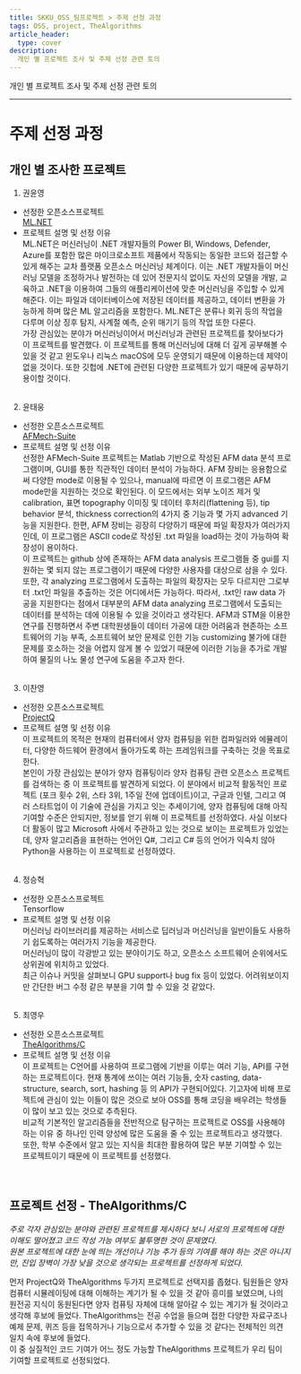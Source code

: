 ```yaml
---
title: SKKU_OSS_팀프로젝트 > 주제 선정 과정
tags: OSS, project, TheAlgorithms
article_header:
  type: cover
description:
  개인 별 프로젝트 조사 및 주제 선정 관련 토의
---
```


개인 별 프로젝트 조사 및 주제 선정 관련 토의

---
# 주제 선정 과정

## 개인 별 조사한 프로젝트
1. 권윤영
* 선정한 오픈소스프로젝트<br>
[ML.NET](https://github.com/dotnet/machinelearning)
* 프로젝트 설명 및 선정 이유<br>
ML.NET은 머신러닝이 .NET 개발자들의 Power BI, Windows, Defender, Azure를 포함한 많은 마이크로소프트 제품에서 작동되는 동일한 코드와 접근할 수 있게 해주는 교차 플랫폼 오픈소스 머신러닝 체계이다. 이는 .NET 개발자들이 머신러닝 모델을 조정하거나 발전하는 데 있어 전문지식 없이도 자신의 모델을 개발, 교육하고 .NET을 이용하여 그들의 애플리케이션에 맞춘 머신러닝을 주입할 수 있게 해준다. 이는 파일과 데이터베이스에 저장된 데이터를 제공하고, 데이터 변환을 가능하게 하며 많은 ML 알고리즘을 포함한다. ML.NET은 분류나 회귀 등의 작업을 다루며 이상 징후 탐지, 사계절 예측, 순위 매기기 등의 작업 또한 다룬다.<br>
가장 관심있는 분야가 머신러닝이어서 머신러닝과 관련된 프로젝트를 찾아보다가 이 프로젝트를 발견했다. 이 프로젝트를 통해 머신러닝에 대해 더 깊게 공부해볼 수 있을 것 같고 윈도우나 리눅스 macOS에 모두 운영되기 때문에 이용하는데 제약이 없을 것이다. 또한 깃헙에 .NET에 관련된 다양한 프로젝트가 있기 때문에 공부하기 용이할 것이다.<br><br>

2. 윤태웅
* 선정한 오픈소스프로젝트<br>
[AFMech-Suite](https://www.github.com/marsdeck/AFMech-Suite)
* 프로젝트 설명 및 선정 이유<br>
선정한 AFMech-Suite 프로젝트는 Matlab 기반으로 작성된 AFM data 분석 프로그램이며, GUI를 통한 직관적인 데이터 분석이 가능하다. AFM 장비는 응용함으로써 다양한 mode로 이용될 수 있으나, manual에 따르면 이 프로그램은 AFM mode만을 지원하는 것으로 확인된다. 이 모드에서는 외부 노이즈 제거 및 calibration, 표면 topography 이미징 및 데이터 후처리(flattening 등), tip behavior 분석, thickness correction의 4가지 중 기능과 몇 가지 advanced 기능을 지원한다. 한편, AFM 장비는 굉장히 다양하기 때문에 파일 확장자가 여러가지인데, 이 프로그램은 ASCII code로 작성된 .txt 파일을 load하는 것이 가능하여 확장성이 용이하다.<br>
이 프로젝트는 github 상에 존재하는 AFM data analysis 프로그램들 중 gui를 지원하는 몇 되지 않는 프로그램이기 때문에 다양한 사용자를 대상으로 삼을 수 있다. 또한, 각 analyzing 프로그램에서 도출하는 파일의 확장자는 모두 다르지만 그로부터 .txt인 파일을 추출하는 것은 어디에서든 가능하다. 따라서, .txt인 raw data 가공을 지원한다는 점에서 대부분의 AFM data analyzing 프로그램에서 도출되는 데이터를 분석하는 데에 이용될 수 있을 것이라고 생각된다. AFM과 STM을 이용한 연구를 진행하면서 주변 대학원생들이 데이터 가공에 대한 어려움과 현존하는 소프트웨어의 기능 부족, 소프트웨어 보안 문제로 인한 기능 customizing 불가에 대한 문제를 호소하는 것을 어렵지 않게 볼 수 있었기 때문에 이러한 기능을 추가로 개발하여 물질의 나노 물성 연구에 도움을 주고자 한다.<br><br>

3. 이찬영
* 선정한 오픈소스프로젝트<br>
[ProjectQ](https://www.github.com/ProjectQ-Framework/ProjectQ)
* 프로젝트 설명 및 선정 이유<br>
이 프로젝트의 목적은 현재의 컴퓨터에서 양자 컴퓨팅을 위한 컴파일러와 에뮬레이터, 다양한 하드웨어 환경에서 돌아가도록 하는 프레임워크를 구축하는 것을 목표로 한다.<br>
본인이 가장 관심있는 분야가 양자 컴퓨팅이라 양자 컴퓨팅 관련 오픈소스 프로젝트를 검색하는 중 이 프로젝트를 발견하게 되었다. 이 분야에서 비교적 활동적인 프로젝트 (포크 횟수 2위, 스타 3위, 1주일 전에 업데이트)이고, 구글과 인텔, 그리고 여러 스타트업이 이 기술에 관심을 가지고 잇는 추세이기에, 양자 컴퓨팅에 대해 아직 기여할 수준은 안되지만, 정보를 얻기 위해 이 프로젝트를 선정하였다. 사실 이보다 더 활동이 많고 Microsoft 사에서 주관하고 있는 것으로 보이는 프로젝트가 있었는데, 양자 알고리즘을 표현하는 언어인 Q#, 그리고 C# 등의 언어가 익숙치 않아 Python을 사용하는 이 프로젝트로 선정하였다.<br><br>

4. 정승혁
* 선정한 오픈소스프로젝트<br>
Tensorflow
* 프로젝트 설명 및 선정 이유<br>
머신러닝 라이브러리를 제공하는 서비스로 딥러닝과 머신러닝을 일반이들도 사용하기 쉽도록하는 여러가지 기능을 제공한다.<br>
머신러닝이 많이 각광받고 있는 분야이기도 하고, 오픈소스 소프트웨어 순위에서도 상위권에 위치하고 있었다.<br>
최근 이슈나 커밋을 살펴보니 GPU support나 bug fix 등이 있었다. 어려워보이지만 간단한 버그 수정 같은 부분을 기여 할 수 있을 것 같았다.<br><br>

5. 최영우
* 선정한 오픈소스프로젝트<br>
[TheAlgorithms/C](github.com/TheAlgorithms/C)
* 프로젝트 설명 및 선정 이유<br>
이 프로젝트는 C언어를 사용하여 프로그램에 기반을 이루는 여러 기능, API를 구현하는 프로젝트이다.  현재 통계에 쓰이는 여러 기능들, 숫자 casting, data-structure, search, sort, hashing 등 의 API가 구현되어있다.  기고자에 비해 프로젝트에 관심이 있는 이들이 많은 것으로 보아 OSS를 통해 코딩을 배우려는 학생들이 많이 보고 있는 것으로 추측된다.<br>
비교적 기본적인 알고리즘들을 전반적으로 탐구하는 프로젝트로 OSS를 사용해야 하는 이유 중 하나인 인력 양성에 많은 도움을 줄 수 있는 프로젝트라고 생각했다. 또한, 학부 수준에서 알고 있는 지식을 최대한 활용하여 많은 부분 기여할 수 있는 프로젝트이기 때문에 이 프로젝트를 선정했다.<br><br><br>


## 프로젝트 선정 - TheAlgorithms/C
_주로 각자 관심있는 분야와 관련된 프로젝트를 제시하다 보니 서로의 프로젝트에 대한 이해도 떨어졌고 코드 작성 가능 여부도 불투명한 것이 문제였다.<br>
원본 프로젝트에 대한 눈에 띄는 개선이나 기능 추가 등의 기여를 해야 하는 것은 아니지만, 진입 장벽이 가장 낮을 것으로 생각되는 프로젝트를 선정하게 되었다._<br>

먼저 ProjectQ와 TheAlgorithms 두가지 프로젝트로 선택지를 좁혔다. 팀원들은 양자 컴퓨터 시뮬레이팅에 대해 이해하는 계기가 될 수 있을 것 같아 흥미를 보였으며, 나의 원전공 지식이 동원된다면 양자 컴퓨팅 자체에 대해 알아갈 수 있는 계기가 될 것이라고 생각해 후보에 들었다. TheAlgorithms는 전공 수업을 들으며 접한 다양한 자료구조나 예제 문제, 퀴즈 등을 접목하거나 기능으로서 추가할 수 있을 것 같다는 전체적인 의견 일치 속에 후보에 들었다.<br>
이 중 실질적인 코드 기여가 어느 정도 가능할 TheAlgorithms 프로젝트가 우리 팀이 기여할 프로젝트로 선정되었다.

